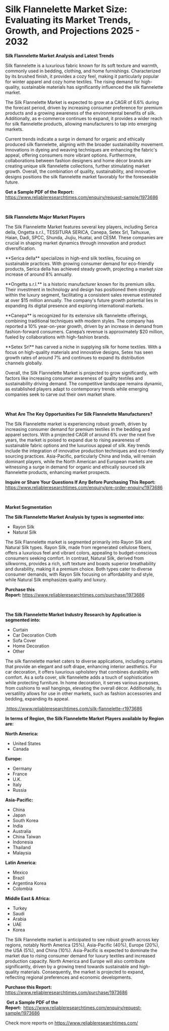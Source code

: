 <p><h1>Silk Flannelette Market Size: Evaluating its Market Trends, Growth, and Projections 2025 - 2032</h1></p><p><strong>Silk Flannelette Market Analysis and Latest Trends</strong></p>
<p><p>Silk flannelette is a luxurious fabric known for its soft texture and warmth, commonly used in bedding, clothing, and home furnishings. Characterized by its brushed finish, it provides a cozy feel, making it particularly popular for winter apparel and cozy home textiles. The rising demand for high-quality, sustainable materials has significantly influenced the silk flannelette market.</p><p>The Silk Flannelette Market is expected to grow at a CAGR of 6.6% during the forecast period, driven by increasing consumer preference for premium products and a growing awareness of the environmental benefits of silk. Additionally, as e-commerce continues to expand, it provides a wider reach for silk flannelette products, allowing manufacturers to tap into emerging markets.</p><p>Current trends indicate a surge in demand for organic and ethically produced silk flannelette, aligning with the broader sustainability movement. Innovations in dyeing and weaving techniques are enhancing the fabric's appeal, offering consumers more vibrant options. Furthermore, collaborations between fashion designers and home décor brands are creating unique silk flannelette collections, further stimulating market growth. Overall, the combination of quality, sustainability, and innovative designs positions the silk flannelette market favorably for the foreseeable future.</p></p>
<p><strong>Get a Sample PDF of the Report:&nbsp;</strong> <a href="https://www.reliableresearchtimes.com/enquiry/request-sample/1973686?utm_campaign=2186&utm_medium=2&utm_source=Github&utm_content=ia&utm_term=06042025&utm_id=silk-flannelette">https://www.reliableresearchtimes.com/enquiry/request-sample/1973686</a></p>
<p>&nbsp;</p>
<p><strong>Silk Flannelette Major Market Players</strong></p>
<p><p>The Silk Flannelette Market features several key players, including Serica della, Ongetta s.r.l., TESSITURA SERICA, Canepa, Setex Srl, Taihuxue, Haian, Dadi, SPCC, Shunda, Jiujiu, Huatai, and CESM. These companies are crucial in shaping market dynamics through innovation and product diversification.</p><p>**Serica della** specializes in high-end silk textiles, focusing on sustainable practices. With growing consumer demand for eco-friendly products, Serica della has achieved steady growth, projecting a market size increase of around 8% annually. </p><p>**Ongetta s.r.l.** is a historic manufacturer known for its premium silks. Their investment in technology and design has positioned them strongly within the luxury segment, facilitating a consistent sales revenue estimated at over $15 million annually. The company's future growth potential lies in expanding its digital presence and exploring international markets.</p><p>**Canepa** is recognized for its extensive silk flannelette offerings, combining traditional techniques with modern styles. The company has reported a 10% year-on-year growth, driven by an increase in demand from fashion-forward consumers. Canepa’s revenue is approximately $20 million, fueled by collaborations with high-fashion brands.</p><p>**Setex Srl** has carved a niche in supplying silk for home textiles. With a focus on high-quality materials and innovative designs, Setex has seen growth rates of around 7% and continues to expand its distribution channels globally.</p><p>Overall, the Silk Flannelette Market is projected to grow significantly, with factors like increasing consumer awareness of quality textiles and sustainability driving demand. The competitive landscape remains dynamic, as established players adapt to contemporary trends while emerging companies seek to carve out their own market share.</p></p>
<p>&nbsp;</p>
<p><strong>What Are The Key Opportunities For Silk Flannelette Manufacturers?</strong></p>
<p><p>The Silk Flannelette market is experiencing robust growth, driven by increasing consumer demand for premium textiles in the bedding and apparel sectors. With a projected CAGR of around 6% over the next five years, the market is poised to expand due to rising awareness of sustainable fabric options and the luxurious appeal of silk. Key trends include the integration of innovative production techniques and eco-friendly sourcing practices. Asia-Pacific, particularly China and India, will remain dominant players, while the North American and European markets are witnessing a surge in demand for organic and ethically sourced silk flannelette products, enhancing market prospects.</p></p>
<p><strong>Inquire or Share Your Questions If Any Before Purchasing This Report:</strong> <a href="https://www.reliableresearchtimes.com/enquiry/pre-order-enquiry/1973686?utm_campaign=2186&utm_medium=2&utm_source=Github&utm_content=ia&utm_term=06042025&utm_id=silk-flannelette">https://www.reliableresearchtimes.com/enquiry/pre-order-enquiry/1973686</a></p>
<p>&nbsp;</p>
<p><strong>Market Segmentation</strong></p>
<p><strong>The Silk Flannelette Market Analysis by types is segmented into:</strong></p>
<p><ul><li>Rayon Silk</li><li>Natural Silk</li></ul></p>
<p><p>The Silk Flannelette market is segmented primarily into Rayon Silk and Natural Silk types. Rayon Silk, made from regenerated cellulose fibers, offers a luxurious feel and vibrant colors, appealing to budget-conscious consumers seeking comfort. In contrast, Natural Silk, derived from silkworms, provides a rich, soft texture and boasts superior breathability and durability, making it a premium choice. Both types cater to diverse consumer demands, with Rayon Silk focusing on affordability and style, while Natural Silk emphasizes quality and luxury.</p></p>
<p><strong>Purchase this Report:&nbsp;</strong><a href="https://www.reliableresearchtimes.com/purchase/1973686?utm_campaign=2186&utm_medium=2&utm_source=Github&utm_content=ia&utm_term=06042025&utm_id=silk-flannelette">https://www.reliableresearchtimes.com/purchase/1973686</a></p>
<p>&nbsp;</p>
<p><strong>The Silk Flannelette Market Industry Research by Application is segmented into:</strong></p>
<p><ul><li>Curtain</li><li>Car Decoration Cloth</li><li>Sofa Cover</li><li>Home Decoration</li><li>Other</li></ul></p>
<p><p>The silk flannelette market caters to diverse applications, including curtains that provide an elegant and soft drape, enhancing interior aesthetics. For car decoration, it offers luxurious upholstery that combines durability with comfort. As a sofa cover, silk flannelette adds a touch of sophistication while protecting furniture. In home decoration, it serves various purposes, from cushions to wall hangings, elevating the overall décor. Additionally, its versatility allows for use in other markets, such as fashion accessories and bedding, expanding its appeal.</p></p>
<p><a href="https://www.reliableresearchtimes.com/silk-flannelette-r1973686?utm_campaign=2186&utm_medium=2&utm_source=Github&utm_content=ia&utm_term=06042025&utm_id=silk-flannelette">&nbsp;https://www.reliableresearchtimes.com/silk-flannelette-r1973686</a></p>
<p><strong>In terms of Region, the Silk Flannelette Market Players available by Region are:</strong></p>
<p>
    <p> <strong> North America: </strong>
        <ul>
            <li>United States</li>
            <li>Canada</li>
        </ul>
        </p> 
    <p> <strong> Europe: </strong>
        <ul>
            <li>Germany</li>
            <li>France</li>
            <li>U.K.</li>
            <li>Italy</li>
            <li>Russia</li>
        </ul>
        </p> 
    <p> <strong> Asia-Pacific: </strong>
        <ul>
            <li>China</li>
            <li>Japan</li>
            <li>South Korea</li>
            <li>India</li>
            <li>Australia</li>
            <li>China Taiwan</li>
            <li>Indonesia</li>
            <li>Thailand</li>
            <li>Malaysia</li>
        </ul>
        </p> 
    <p> <strong> Latin America: </strong>
        <ul>
            <li>Mexico</li>
            <li>Brazil</li>
            <li>Argentina Korea</li>
            <li>Colombia</li>
        </ul>
        </p> 
    <p> <strong> Middle East & Africa: </strong>
        <ul>
            <li>Turkey</li>
            <li>Saudi</li>
            <li>Arabia</li>
            <li>UAE</li>
            <li>Korea</li>
        </ul>
    </p>
    </p>
<p><p>The Silk Flannelette market is anticipated to see robust growth across key regions, notably North America (25%), Asia-Pacific (40%), Europe (20%), the USA (5%), and China (10%). Asia-Pacific is expected to dominate the market due to rising consumer demand for luxury textiles and increased production capacity. North America and Europe will also contribute significantly, driven by a growing trend towards sustainable and high-quality materials. Consequently, the market is projected to expand, reflecting regional preferences and economic developments.</p></p>
<p><strong>Purchase this Report: </strong><a href="https://www.reliableresearchtimes.com/purchase/1973686?utm_campaign=2186&utm_medium=2&utm_source=Github&utm_content=ia&utm_term=06042025&utm_id=silk-flannelette">https://www.reliableresearchtimes.com/purchase/1973686</a></p>
<p>&nbsp;<strong>Get a Sample PDF of the Report:&nbsp;&nbsp;</strong><a href="https://www.reliableresearchtimes.com/enquiry/request-sample/1973686?utm_campaign=2186&utm_medium=2&utm_source=Github&utm_content=ia&utm_term=06042025&utm_id=silk-flannelette">https://www.reliableresearchtimes.com/enquiry/request-sample/1973686</a></p>
<p><strong></strong></p>
<p>Check more reports on <a href="https://www.reliableresearchtimes.com/?utm_campaign=2186&utm_medium=2&utm_source=Github&utm_content=ia&utm_term=06042025&utm_id=silk-flannelette">https://www.reliableresearchtimes.com/</a></p>